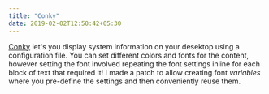```yaml
---
title: "Conky"
date: 2019-02-02T12:50:42+05:30
---
```

[Conky](https://github.com/brndnmtthws/conky) let's you display system information on your desektop using a configuration file.
You can set different colors and fonts for the content, however setting the font involved repeating the font settings inline for each block of text that required it!
I made a patch to allow creating font *variables* where you pre-define the settings and then conveniently reuse them.
